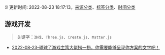 :alarm_clock: 更新时间: 2022-08-23 18:17:13。[来源分类](../README.md)、[标签分类](../TAGS.md)、[时间分类](../TIMELINE.md)

## 游戏开发


> 关键字：`游戏`、`Three.js`、`Create.js`、`Matter.js`



- [2022-08-23-球球了游戏主策大佬捞一捞，你需要能够呈现你方案的文字吧！](https://www.v2ex.com/t/874931) 